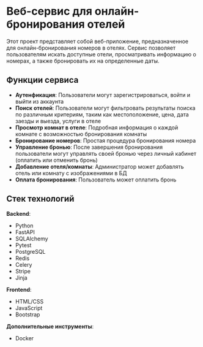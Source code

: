 # Веб-сервис для онлайн-бронирования отелей

Этот проект представляет собой веб-приложение, предназначенное для онлайн-бронирования номеров в отелях. Сервис позволяет пользователям искать доступные отели, просматривать информацию о номерах, а также бронировать их на определенные даты.

## Функции сервиса

- **Аутенфикация**: Пользователи могут зарегистрироваться, войти и выйти из аккаунта
- **Поиск отелей**: Пользователи могут фильтровать результаты поиска по различным критериям, таким как местоположение, цена, дата заезды и выезда, услуги в отеле
- **Просмотр комнат в отеле**: Подробная информация о каждой комнате с возможностью бронирования комнаты
- **Бронирование номеров**: Простая процедура бронирования номера
- **Управление бронью**: После завершения бронирования пользователи могут управлять своей бронью через личный кабинет (оплатить или отменить бронь)
- **Добавление отеля/комнаты**: Администратор может добавлять отель или комнату с изображениями в БД
- **Оплата бронирования**: Пользователь может оплатить бронь

## Стек технологий

 **Backend**:
  - Python
  - FastAPI
  - SQLAlchemy
  - Pytest
  - PostgreSQL
  - Redis
  - Celery
  - Stripe
  - Jinja
  
 **Frontend**:
  - HTML/CSS
  - JavaScript
  - Bootstrap

 **Дополнительные инструменты**:
  - Docker
